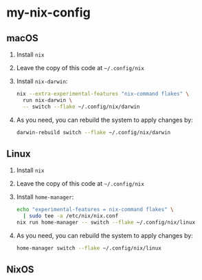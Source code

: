 # my-nix-config

## macOS

1. Install `nix`

1. Leave the copy of this code at `~/.config/nix`

1. Install `nix-darwin`:

   ```sh
   nix --extra-experimental-features "nix-command flakes" \
     run nix-darwin \
     -- switch --flake ~/.config/nix/darwin
   ```

1. As you need, you can rebuild the system to apply changes by:

   ```sh
   darwin-rebuild switch --flake ~/.config/nix/darwin
   ```

## Linux

1. Install `nix`

1. Leave the copy of this code at `~/.config/nix`

1. Install `home-manager`:

   ```sh
   echo "experimental-features = nix-command flakes" \
     | sudo tee -a /etc/nix/nix.conf
   nix run home-manager -- switch --flake ~/.config/nix/linux
   ```

1. As you need, you can rebuild the system to apply changes by:

   ```sh
   home-manager switch --flake ~/.config/nix/linux
   ```

## NixOS
